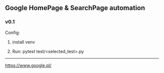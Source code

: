 ## Google HomePage & SearchPage automation
### v0.1

Config:
1. install venv

2. Run:
    pytest test/<selected_test>.py
---
https://www.google.pl/

